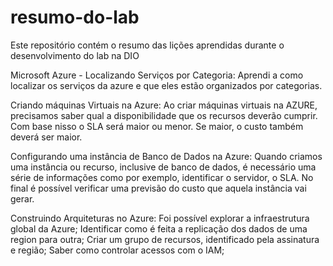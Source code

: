 # resumo-do-lab
Este repositório contém o resumo das lições aprendidas durante o desenvolvimento do lab na DIO

Microsoft Azure - Localizando Serviços por Categoria:
Aprendi a como localizar os serviços da azure e que eles estão organizados por categorias.

Criando máquinas Virtuais na Azure:
Ao criar máquinas virtuais na AZURE, precisamos saber qual a disponibilidade que os recursos deverão cumprir. Com base nisso o SLA será maior ou menor. Se maior, o custo também deverá ser maior.


Configurando uma instância de Banco de Dados na Azure:
Quando criamos uma instância ou recurso, inclusive de banco de dados, é necessário uma série de informações como por exemplo, identificar o servidor, o SLA. No final é possível verificar uma previsão do custo que aquela instância vai gerar.

Construindo Arquiteturas no Azure:
Foi possível explorar a infraestrutura global da Azure;
Identificar como é feita a replicação dos dados de uma region para outra;
Criar um grupo de recursos, identificado pela assinatura e região;
Saber como controlar acessos com o IAM;

